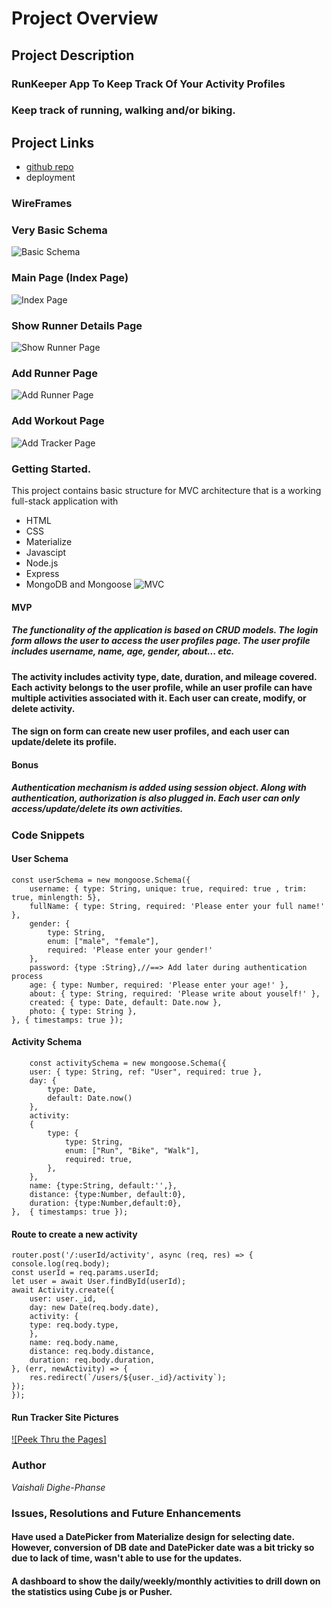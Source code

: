 # Project Overview 
## Project Description 
### RunKeeper App To Keep Track Of Your Activity Profiles
### Keep track of running, walking and/or biking.

## Project Links
- [github repo](https://github.com/vdighe/project-2)
- deployment

### WireFrames
### Very Basic Schema
![Basic Schema](https://github.com/vdighe/project-2/blob/main/public/images/RunTracker.png)

### Main Page (Index Page)
![Index Page](https://github.com/vdighe/project-2/blob/main/public/images/mainPage.png)

### Show Runner Details Page
![Show Runner Page](https://github.com/vdighe/project-2/blob/main/public/images/showUser.png)

### Add Runner Page
![Add Runner Page](https://github.com/vdighe/project-2/blob/main/public/images/AddRunner.png)

### Add Workout Page
![Add Tracker Page](https://github.com/vdighe/project-2/blob/main/public/images/AddTracker.png)

### Getting Started.
This project contains basic structure for MVC architecture that is a working full-stack application with
- HTML
- CSS
- Materialize
- Javascipt
- Node.js
- Express
- MongoDB and Mongoose
![MVC](https://github.com/vdighe/project-2/blob/main/public/images/MVC.png)

#### MVP
##### The functionality of the application is based on CRUD models. The login form allows the user to access the user profiles page. The user profile includes username, name, age, gender, about... etc.
#### The activity includes activity type, date, duration, and mileage covered. Each activity belongs to the user profile, while an user profile can have multiple activities associated with it. Each user can create, modify, or delete activity.
#### The sign on form can create new user profiles, and each user can update/delete its profile.

#### Bonus
##### Authentication mechanism is added using session object. Along with authentication, authorization is also plugged in. Each user can only access/update/delete its own activities.


### Code Snippets 
#### User Schema
    const userSchema = new mongoose.Schema({
        username: { type: String, unique: true, required: true , trim: true, minlength: 5},
        fullName: { type: String, required: 'Please enter your full name!' },
        gender: {
            type: String,
            enum: ["male", "female"],
            required: 'Please enter your gender!'
        },
        password: {type :String},//==> Add later during authentication process
        age: { type: Number, required: 'Please enter your age!' },
        about: { type: String, required: 'Please write about youself!' },
        created: { type: Date, default: Date.now },
        photo: { type: String },
    }, { timestamps: true });

#### Activity Schema
        const activitySchema = new mongoose.Schema({
        user: { type: String, ref: "User", required: true },
        day: {
            type: Date,
            default: Date.now()
        },
        activity: 
        {
            type: {
                type: String,
                enum: ["Run", "Bike", "Walk"],
                required: true,
            },
        },
        name: {type:String, default:'',},
        distance: {type:Number, default:0},
        duration: {type:Number,default:0},
    },  { timestamps: true });

#### Route to create a new activity
    router.post('/:userId/activity', async (req, res) => {
    console.log(req.body);
    const userId = req.params.userId;
    let user = await User.findById(userId);
    await Activity.create({
        user: user._id,
        day: new Date(req.body.date),
        activity: {
        type: req.body.type,
        },
        name: req.body.name,
        distance: req.body.distance,
        duration: req.body.duration,
    }, (err, newActivity) => {
        res.redirect(`/users/${user._id}/activity`);
    });
    });

#### Run Tracker Site Pictures
[![Peek Thru the Pages]](https://imgflip.com/gif/4l8lvy)
### Author 
*Vaishali Dighe-Phanse*

### Issues, Resolutions and Future Enhancements
#### Have used a DatePicker from Materialize design for selecting date. However, conversion of DB date and DatePicker date was a bit tricky so due to lack of time, wasn't able to use for the updates.
#### A dashboard to show the daily/weekly/monthly activities to drill down on the statistics using Cube js or Pusher.

